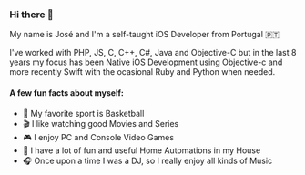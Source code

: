 ### Hi there 👋

My name is José and I'm a self-taught iOS Developer from Portugal 🇵🇹

I've worked with PHP, JS, C, C++, C#, Java and Objective-C but in the last 8 years my focus has been Native iOS Development using Objective-c and more recently Swift with the ocasional Ruby and Python when needed.

#### A few fun facts about myself:

- 🏀 My favorite sport is Basketball
- 🎬 I like watching good Movies and Series
- 🎮 I enjoy PC and Console Video Games
- 🤖 I have a lot of fun and useful Home Automations in my House
- 🎧 Once upon a time I was a DJ, so I really enjoy all kinds of Music
